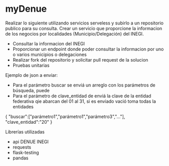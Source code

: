 # myDenue

Realizar lo siguiente utilizando servicios serveless y subirlo a un repositorio publico para su consulta.
Crear un servicio que proporcione la informacion de los negocios por localidades (Municipio/Delegación) del INEGI.
- Consultar la informacion del INEGI
- Proporcionar un endpoint donde poder consultar la informacion por uno o varios municipios o delegaciones
- Realizar fork del repositorio y solicitar pull request de la solucion
- Pruebas unitarias

Ejemplo de json a enviar:

- Para el parámetro buscar se enviá un arreglo con los parámetros de búsqueda, puede 
- Para el parámetro de clave_entidad de enviá la clave de la entidad federativa qie abarcan del 01 al 31, si es enviado vació toma todas la entidades

{
    "buscar":["parámetro1","parámetro1","parámetro3","..."],
    "clave_entidad":"20"
}

Librerías utilizadas
- api DENUE INEGI
- requests
- flask-testing
- pandas